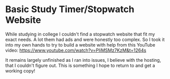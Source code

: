 # Basic Study Timer/Stopwatch Website

While studying in college I couldn't find a stopwatch website that fit my exact needs. A lot them had ads and were honestly too complex. So I took it into my own hands to try to build a website with help from this YouTube video: https://www.youtube.com/watch?v=PIiMSMz7KzM&t=1264s

It remains largely unfinished as I ran into issues, I believe with the hosting, that I couldn't figure out. This is something I hope to return to and get a working copy!
